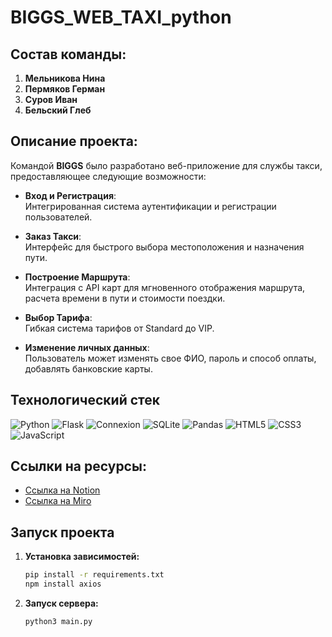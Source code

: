# BIGGS_WEB_TAXI_python

## Состав команды:
1. **Мельникова Нина**
2. **Пермяков Герман**
3. **Суров Иван**
4. **Бельский Глеб**

## Описание проекта:
  
Командой **BIGGS** было разработано веб-приложение для службы такси, предоставляющее следующие возможности:

- **Вход и Регистрация**:  
    Интегрированная система аутентификации и регистрации пользователей.  

- **Заказ Такси**:  
    Интерфейс для быстрого выбора местоположения и назначения пути.  

- **Построение Маршрута**:  
    Интеграция с API карт для мгновенного отображения маршрута, расчета времени в пути и стоимости поездки.  

- **Выбор Тарифа**:  
    Гибкая система тарифов от Standard до VIP.  

- **Изменение личных данных**:  
    Пользователь может изменять свое ФИО, пароль и способ оплаты, добавлять банковские карты.  

## Технологический стек

![Python](https://img.shields.io/badge/Python-3776AB?style=flat-square&logo=python&logoColor=white) ![Flask](https://img.shields.io/badge/Flask-000000?style=flat-square&logo=flask&logoColor=white) ![Connexion](https://img.shields.io/badge/Connexion-4EA94B?style=flat-square&logo=swagger&logoColor=white) ![SQLite](https://img.shields.io/badge/SQLite-07405E?style=flat-square&logo=sqlite&logoColor=white) ![Pandas](https://img.shields.io/badge/Pandas-150458?style=flat-square&logo=pandas&logoColor=white) ![HTML5](https://img.shields.io/badge/HTML5-E34F26?style=flat-square&logo=html5&logoColor=white) ![CSS3](https://img.shields.io/badge/CSS3-1572B6?style=flat-square&logo=css3&logoColor=white) ![JavaScript](https://img.shields.io/badge/JavaScript-F7DF1E?style=flat-square&logo=javascript&logoColor=black)


## Ссылки на ресурсы:
- [Ссылка на Notion](https://www.notion.so/017c395844324956ab7328ff112ed29e?v=5f43e7ec868747ea97d6133f9e46269c&pvs=4)
- [Ссылка на Miro](https://miro.com/app/board/uXjVKaRqYCQ=/)

## Запуск проекта 

1. **Установка зависимостей:** 
    ```bash
    pip install -r requirements.txt
    npm install axios
    ```
2. **Запуск сервера:** 
    ```bash
    python3 main.py
    ```
